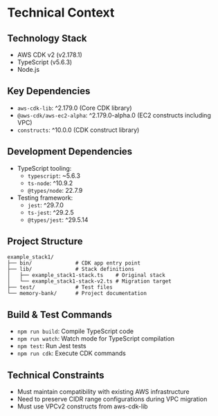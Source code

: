 # Technical Context

## Technology Stack
- AWS CDK v2 (v2.178.1)
- TypeScript (v5.6.3)
- Node.js

## Key Dependencies
- `aws-cdk-lib`: ^2.179.0 (Core CDK library)
- `@aws-cdk/aws-ec2-alpha`: ^2.179.0-alpha.0 (EC2 constructs including VPC)
- `constructs`: ^10.0.0 (CDK construct library)

## Development Dependencies
- TypeScript tooling:
  - `typescript`: ~5.6.3
  - `ts-node`: ^10.9.2
  - `@types/node`: 22.7.9
- Testing framework:
  - `jest`: ^29.7.0
  - `ts-jest`: ^29.2.5
  - `@types/jest`: ^29.5.14

## Project Structure
```
example_stack1/
├── bin/              # CDK app entry point
├── lib/              # Stack definitions
│   ├── example_stack1-stack.ts    # Original stack
│   └── example_stack1-stack-v2.ts # Migration target
├── test/             # Test files
└── memory-bank/      # Project documentation
```

## Build & Test Commands
- `npm run build`: Compile TypeScript code
- `npm run watch`: Watch mode for TypeScript compilation
- `npm test`: Run Jest tests
- `npm run cdk`: Execute CDK commands

## Technical Constraints
- Must maintain compatibility with existing AWS infrastructure
- Need to preserve CIDR range configurations during VPC migration
- Must use VPCv2 constructs from aws-cdk-lib
